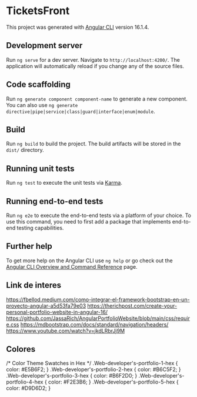 # TicketsFront

This project was generated with [Angular CLI](https://github.com/angular/angular-cli) version 16.1.4.

## Development server

Run `ng serve` for a dev server. Navigate to `http://localhost:4200/`. The application will automatically reload if you change any of the source files.

## Code scaffolding

Run `ng generate component component-name` to generate a new component. You can also use `ng generate directive|pipe|service|class|guard|interface|enum|module`.

## Build

Run `ng build` to build the project. The build artifacts will be stored in the `dist/` directory.

## Running unit tests

Run `ng test` to execute the unit tests via [Karma](https://karma-runner.github.io).

## Running end-to-end tests

Run `ng e2e` to execute the end-to-end tests via a platform of your choice. To use this command, you need to first add a package that implements end-to-end testing capabilities.

## Further help

To get more help on the Angular CLI use `ng help` or go check out the [Angular CLI Overview and Command Reference](https://angular.io/cli) page.


## Link de interes
https://fbellod.medium.com/como-integrar-el-framework-bootstrap-en-un-proyecto-angular-a5d53fa79e03
https://therichpost.com/create-your-personal-portfolio-website-in-angular-16/
https://github.com/JassaRich/AngularPortfolioWebsite/blob/main/css/require.css
https://mdbootstrap.com/docs/standard/navigation/headers/
https://www.youtube.com/watch?v=jkdLRbrJj9M
## Colores
/* Color Theme Swatches in Hex */
.Web-developer's-portfolio-1-hex { color: #E5B6F2; }
.Web-developer's-portfolio-2-hex { color: #B6C5F2; }
.Web-developer's-portfolio-3-hex { color: #B6F2D0; }
.Web-developer's-portfolio-4-hex { color: #F2E3B6; }
.Web-developer's-portfolio-5-hex { color: #D9D6D2; }

